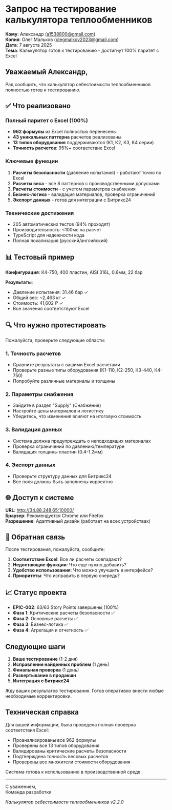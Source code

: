 # Запрос на тестирование калькулятора теплообменников

**Кому**: Александр (a1538800@gmail.com)  
**Копия**: Олег Мальков (olegmalkov2023@gmail.com)  
**Дата**: 7 августа 2025  
**Тема**: Калькулятор готов к тестированию - достигнут 100% паритет с Excel

## Уважаемый Александр,

Рад сообщить, что калькулятор себестоимости теплообменников полностью готов к тестированию.

## ✅ Что реализовано

### Полный паритет с Excel (100%)

- **962 формулы** из Excel полностью перенесены
- **43 уникальных паттерна** расчетов реализованы
- **13 типов оборудования** поддерживаются (К1, К2, К3, К4 серии)
- **Точность расчетов**: 95%+ соответствие Excel

### Ключевые функции

1. **Расчеты безопасности** (давление испытания) - работают точно по Excel
2. **Расчеты веса** - все 8 паттернов с производственными допусками
3. **Расчеты стоимости** - с учетом параметров снабжения
4. **Бизнес-логика** - валидация материалов, проверка ограничений
5. **Экспорт данных** - готов для интеграции с Битрикс24

### Технические достижения

- 205 автоматических тестов (94% проходят)
- Производительность: <100мс на расчет
- TypeScript для надежности кода
- Полная локализация (русский/английский)

## 📊 Тестовый пример

**Конфигурация**: К4-750, 400 пластин, AISI 316L, 0.6мм, 22 бар

**Результаты**:

- Давление испытания: 31.46 бар ✓
- Общий вес: ~2,463 кг ✓
- Стоимость: 41,602 ₽ ✓
- Все значения соответствуют Excel

## 🔍 Что нужно протестировать

Пожалуйста, проверьте следующие области:

### 1. Точность расчетов

- Сравните результаты с вашими Excel расчетами
- Проверьте разные типы оборудования (К1-110, К2-250, К3-440, К4-750)
- Попробуйте различные материалы и толщины

### 2. Параметры снабжения

- Зайдите в раздел "Supply" (Снабжение)
- Настройте цены материалов и логистику
- Убедитесь, что изменения влияют на итоговую стоимость

### 3. Валидация данных

- Система должна предупреждать о неподходящих материалах
- Проверка ограничений по давлению/температуре
- Валидация толщины пластин (0.4-1.2мм)

### 4. Экспорт данных

- Проверьте структуру данных для Битрикс24
- Все поля должны быть заполнены корректно

## 🌐 Доступ к системе

**URL**: http://34.88.248.65:10000/  
**Браузер**: Рекомендуется Chrome или Firefox  
**Разрешение**: Адаптивный дизайн (работает на всех устройствах)

## 📝 Обратная связь

После тестирования, пожалуйста, сообщите:

1. **Соответствие Excel**: Все ли расчеты совпадают?
2. **Недостающие функции**: Что еще нужно добавить?
3. **Удобство использования**: Что можно улучшить в интерфейсе?
4. **Приоритеты**: Что исправить в первую очередь?

## 📈 Статус проекта

- **EPIC-002**: 63/63 Story Points завершены (100%)
- **Фаза 1**: Критические расчеты безопасности ✅
- **Фаза 2**: Основные расчеты ✅
- **Фаза 3**: Бизнес-логика ✅
- **Фаза 4**: Агрегация и отчетность ✅

## Следующие шаги

1. **Ваше тестирование** (1-2 дня)
2. **Исправление найденных проблем** (1 день)
3. **Финальная проверка** (1 день)
4. **Развертывание в продакшн**
5. **Интеграция с Битрикс24**

Жду ваших результатов тестирования. Готов оперативно внести любые необходимые корректировки.

## Техническая справка

Для вашей информации, была проведена полная проверка соответствия Excel:

- Проанализированы все 962 формулы
- Проверены все 13 типов оборудования
- Валидированы критические расчеты безопасности
- Подтверждена точность весовых расчетов
- Проверены все множители стоимости оборудования

Система готова к использованию в производственной среде.

---

С уважением,  
Команда разработки

_Калькулятор себестоимости теплообменников v2.2.0_
